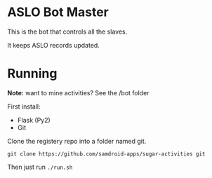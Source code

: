 # ASLO Bot Master

This is the bot that controls all the slaves.

It keeps ASLO records updated.

# Running

**Note:** want to mine activities? See the /bot folder

First install:

* Flask (Py2)
* Git

Clone the registery repo into a folder named git.

    git clone https://github.com/samdroid-apps/sugar-activities git

Then just run `./run.sh`
